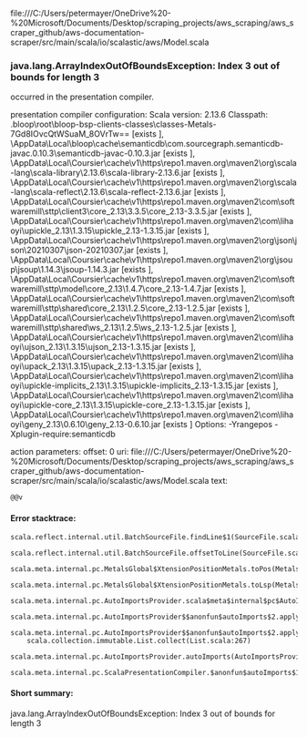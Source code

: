 file:///C:/Users/petermayer/OneDrive%20-%20Microsoft/Documents/Desktop/scraping_projects/aws_scraping/aws_scraper_github/aws-documentation-scraper/src/main/scala/io/scalastic/aws/Model.scala
### java.lang.ArrayIndexOutOfBoundsException: Index 3 out of bounds for length 3

occurred in the presentation compiler.

presentation compiler configuration:
Scala version: 2.13.6
Classpath:
<WORKSPACE>\.bloop\root\bloop-bsp-clients-classes\classes-Metals-7Gd8IOvcQtWSuaM_8OVrTw== [exists ], <HOME>\AppData\Local\bloop\cache\semanticdb\com.sourcegraph.semanticdb-javac.0.10.3\semanticdb-javac-0.10.3.jar [exists ], <HOME>\AppData\Local\Coursier\cache\v1\https\repo1.maven.org\maven2\org\scala-lang\scala-library\2.13.6\scala-library-2.13.6.jar [exists ], <HOME>\AppData\Local\Coursier\cache\v1\https\repo1.maven.org\maven2\org\scala-lang\scala-reflect\2.13.6\scala-reflect-2.13.6.jar [exists ], <HOME>\AppData\Local\Coursier\cache\v1\https\repo1.maven.org\maven2\com\softwaremill\sttp\client3\core_2.13\3.3.5\core_2.13-3.3.5.jar [exists ], <HOME>\AppData\Local\Coursier\cache\v1\https\repo1.maven.org\maven2\com\lihaoyi\upickle_2.13\1.3.15\upickle_2.13-1.3.15.jar [exists ], <HOME>\AppData\Local\Coursier\cache\v1\https\repo1.maven.org\maven2\org\json\json\20210307\json-20210307.jar [exists ], <HOME>\AppData\Local\Coursier\cache\v1\https\repo1.maven.org\maven2\org\jsoup\jsoup\1.14.3\jsoup-1.14.3.jar [exists ], <HOME>\AppData\Local\Coursier\cache\v1\https\repo1.maven.org\maven2\com\softwaremill\sttp\model\core_2.13\1.4.7\core_2.13-1.4.7.jar [exists ], <HOME>\AppData\Local\Coursier\cache\v1\https\repo1.maven.org\maven2\com\softwaremill\sttp\shared\core_2.13\1.2.5\core_2.13-1.2.5.jar [exists ], <HOME>\AppData\Local\Coursier\cache\v1\https\repo1.maven.org\maven2\com\softwaremill\sttp\shared\ws_2.13\1.2.5\ws_2.13-1.2.5.jar [exists ], <HOME>\AppData\Local\Coursier\cache\v1\https\repo1.maven.org\maven2\com\lihaoyi\ujson_2.13\1.3.15\ujson_2.13-1.3.15.jar [exists ], <HOME>\AppData\Local\Coursier\cache\v1\https\repo1.maven.org\maven2\com\lihaoyi\upack_2.13\1.3.15\upack_2.13-1.3.15.jar [exists ], <HOME>\AppData\Local\Coursier\cache\v1\https\repo1.maven.org\maven2\com\lihaoyi\upickle-implicits_2.13\1.3.15\upickle-implicits_2.13-1.3.15.jar [exists ], <HOME>\AppData\Local\Coursier\cache\v1\https\repo1.maven.org\maven2\com\lihaoyi\upickle-core_2.13\1.3.15\upickle-core_2.13-1.3.15.jar [exists ], <HOME>\AppData\Local\Coursier\cache\v1\https\repo1.maven.org\maven2\com\lihaoyi\geny_2.13\0.6.10\geny_2.13-0.6.10.jar [exists ]
Options:
-Yrangepos -Xplugin-require:semanticdb


action parameters:
offset: 0
uri: file:///C:/Users/petermayer/OneDrive%20-%20Microsoft/Documents/Desktop/scraping_projects/aws_scraping/aws_scraper_github/aws-documentation-scraper/src/main/scala/io/scalastic/aws/Model.scala
text:
```scala
@@v
```



#### Error stacktrace:

```
scala.reflect.internal.util.BatchSourceFile.findLine$1(SourceFile.scala:218)
	scala.reflect.internal.util.BatchSourceFile.offsetToLine(SourceFile.scala:221)
	scala.meta.internal.pc.MetalsGlobal$XtensionPositionMetals.toPos(MetalsGlobal.scala:684)
	scala.meta.internal.pc.MetalsGlobal$XtensionPositionMetals.toLsp(MetalsGlobal.scala:697)
	scala.meta.internal.pc.AutoImportsProvider.scala$meta$internal$pc$AutoImportsProvider$$namePos$1(AutoImportsProvider.scala:53)
	scala.meta.internal.pc.AutoImportsProvider$$anonfun$autoImports$2.applyOrElse(AutoImportsProvider.scala:77)
	scala.meta.internal.pc.AutoImportsProvider$$anonfun$autoImports$2.applyOrElse(AutoImportsProvider.scala:58)
	scala.collection.immutable.List.collect(List.scala:267)
	scala.meta.internal.pc.AutoImportsProvider.autoImports(AutoImportsProvider.scala:58)
	scala.meta.internal.pc.ScalaPresentationCompiler.$anonfun$autoImports$1(ScalaPresentationCompiler.scala:282)
```
#### Short summary: 

java.lang.ArrayIndexOutOfBoundsException: Index 3 out of bounds for length 3